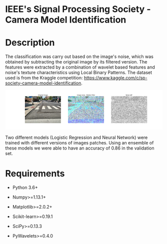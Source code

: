 # IEEE's Signal Processing Society - Camera Model Identification


# Description

The classification was carry out based on the image's noise, which was obtained by subtracting the original image by its filtered version. The features were extracted by a combination of wavelet based features and noise's texture characteristics using Local Binary Patterns. The dataset used is from the Kraggle competition: https://www.kaggle.com/c/sp-society-camera-model-identification.

![alt text](https://github.com/RenatoBMLR/Camera-Model-Identification/blob/master/figures/camara_images_transformations.png)

Two different models (Logistic Regression and Neural Network) were trained with different versions of images patches. Using an ensemble of these models we were able to have an accuracy of 0.86 in the validation set.


# Requirements

-   Python 3.6+

-   Numpy>=1.13.1+

-   Matplotlib>=2.0.2+

-   Scikit-learn>=0.19.1

-   SciPy>=0.13.3

-   PyWavelets>=0.4.0
